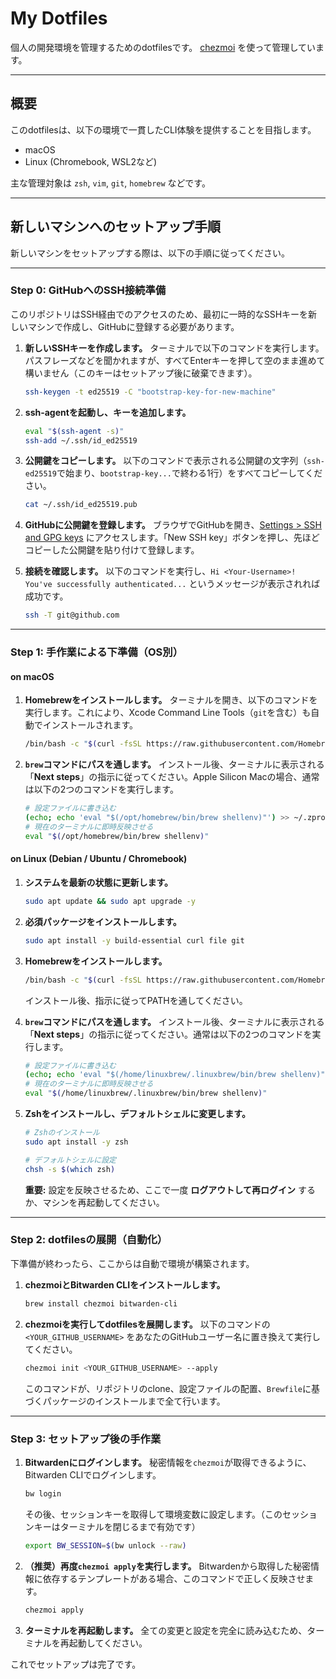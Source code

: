 # My Dotfiles

個人の開発環境を管理するためのdotfilesです。
[chezmoi](https://www.chezmoi.io/) を使って管理しています。

---

## 概要

このdotfilesは、以下の環境で一貫したCLI体験を提供することを目指します。

* macOS
* Linux (Chromebook, WSL2など)

主な管理対象は `zsh`, `vim`, `git`, `homebrew` などです。

---

## 新しいマシンへのセットアップ手順

新しいマシンをセットアップする際は、以下の手順に従ってください。

---

### **Step 0: GitHubへのSSH接続準備**

このリポジトリはSSH経由でのアクセスのため、最初に一時的なSSHキーを新しいマシンで作成し、GitHubに登録する必要があります。

1.  **新しいSSHキーを作成します。**
    ターミナルで以下のコマンドを実行します。パスフレーズなどを聞かれますが、すべてEnterキーを押して空のまま進めて構いません（このキーはセットアップ後に破棄できます）。
    ```bash
    ssh-keygen -t ed25519 -C "bootstrap-key-for-new-machine"
    ```

2.  **ssh-agentを起動し、キーを追加します。**
    ```bash
    eval "$(ssh-agent -s)"
    ssh-add ~/.ssh/id_ed25519
    ```

3.  **公開鍵をコピーします。**
    以下のコマンドで表示される公開鍵の文字列（`ssh-ed25519`で始まり、`bootstrap-key...`で終わる1行）をすべてコピーしてください。
    ```bash
    cat ~/.ssh/id_ed25519.pub
    ```

4.  **GitHubに公開鍵を登録します。**
    ブラウザでGitHubを開き、[Settings > SSH and GPG keys](https://github.com/settings/keys) にアクセスします。「New SSH key」ボタンを押し、先ほどコピーした公開鍵を貼り付けて登録します。

5.  **接続を確認します。**
    以下のコマンドを実行し、`Hi <Your-Username>! You've successfully authenticated...` というメッセージが表示されれば成功です。
    ```bash
    ssh -T git@github.com
    ```

---

### Step 1: 手作業による下準備（OS別）

#### on macOS

1.  **Homebrewをインストールします。**
    ターミナルを開き、以下のコマンドを実行します。これにより、Xcode Command Line Tools（`git`を含む）も自動でインストールされます。
    ```bash
    /bin/bash -c "$(curl -fsSL https://raw.githubusercontent.com/Homebrew/install/HEAD/install.sh)"
    ```

2.  **`brew`コマンドにパスを通します。**
    インストール後、ターミナルに表示される「**Next steps**」の指示に従ってください。Apple Silicon Macの場合、通常は以下の2つのコマンドを実行します。
    ```bash
    # 設定ファイルに書き込む
    (echo; echo 'eval "$(/opt/homebrew/bin/brew shellenv)"') >> ~/.zprofile
    # 現在のターミナルに即時反映させる
    eval "$(/opt/homebrew/bin/brew shellenv)"
    ```

#### on Linux (Debian / Ubuntu / Chromebook)

1.  **システムを最新の状態に更新します。**
    ```bash
    sudo apt update && sudo apt upgrade -y
    ```

2.  **必須パッケージをインストールします。**
    ```bash
    sudo apt install -y build-essential curl file git
    ```

3.  **Homebrewをインストールします。**
    ```bash
    /bin/bash -c "$(curl -fsSL https://raw.githubusercontent.com/Homebrew/install/HEAD/install.sh)"
    ```
    インストール後、指示に従ってPATHを通してください。

4.  **`brew`コマンドにパスを通します。**
    インストール後、ターミナルに表示される「**Next steps**」の指示に従ってください。通常は以下の2つのコマンドを実行します。
    ```bash
    # 設定ファイルに書き込む
    (echo; echo 'eval "$(/home/linuxbrew/.linuxbrew/bin/brew shellenv)"') >> ~/.zprofile
    # 現在のターミナルに即時反映させる
    eval "$(/home/linuxbrew/.linuxbrew/bin/brew shellenv)"
    ```

5.  **Zshをインストールし、デフォルトシェルに変更します。**
    ```bash
    # Zshのインストール
    sudo apt install -y zsh

    # デフォルトシェルに設定
    chsh -s $(which zsh)
    ```
    **重要:** 設定を反映させるため、ここで一度 **ログアウトして再ログイン** するか、マシンを再起動してください。

---

### Step 2: dotfilesの展開（自動化）

下準備が終わったら、ここからは自動で環境が構築されます。

1.  **chezmoiとBitwarden CLIをインストールします。**
    ```bash
    brew install chezmoi bitwarden-cli
    ```

2.  **chezmoiを実行してdotfilesを展開します。**
    以下のコマンドの `<YOUR_GITHUB_USERNAME>` をあなたのGitHubユーザー名に置き換えて実行してください。
    ```bash
    chezmoi init <YOUR_GITHUB_USERNAME> --apply
    ```
    このコマンドが、リポジトリのclone、設定ファイルの配置、`Brewfile`に基づくパッケージのインストールまで全て行います。

---

### Step 3: セットアップ後の手作業

1.  **Bitwardenにログインします。**
    秘密情報を`chezmoi`が取得できるように、Bitwarden CLIでログインします。
    ```bash
    bw login
    ```
    その後、セッションキーを取得して環境変数に設定します。（このセッションキーはターミナルを閉じるまで有効です）
    ```bash
    export BW_SESSION=$(bw unlock --raw)
    ```

2.  **（推奨）再度`chezmoi apply`を実行します。**
    Bitwardenから取得した秘密情報に依存するテンプレートがある場合、このコマンドで正しく反映させます。
    ```bash
    chezmoi apply
    ```

3.  **ターミナルを再起動します。**
    全ての変更と設定を完全に読み込むため、ターミナルを再起動してください。

これでセットアップは完了です。
